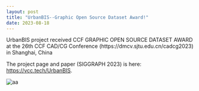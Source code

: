 ```yaml
---
layout: post
title: "UrbanBIS--Graphic Open Source Dataset Award!"
date: 2023-08-18
---
```

<p> 
UrbanBIS project received CCF GRAPHIC OPEN SOURCE DATASET AWARD</a> 
at the 26th CCF CAD/CG Conference (https://dmcv.sjtu.edu.cn/cadcg2023) in Shanghai, China 
 </p>


The project page and paper (SIGGRAPH 2023) is here: https://vcc.tech/UrbanBIS.
 
![aa](https://dmcv.sjtu.edu.cn/cadcg2023/static/cc6bdf450208878c672c838a20d0158d/c25f0/project_4.jpg)


